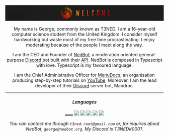 <div align="center">

<img src="https://github.com/T3NED/T3NED/blob/master/assets/welcome.png">

My name is George; commonly known as T3NED. I am a 16-year-old computer science student from the United Kingdom. I consider myself hardworking but waste most of my free time procrastinating. I enjoy moderating because of the people I meet along the way.

I am the CEO and Founder of [NedBot](https://www.nedbot.org); a moderation oriented general-purpose [Discord](https://discord.com) bot built with their [API](https://discord.com/developers). NedBot is composed in Typescript with love. Typescript is my favoured language.

I am the Chief Administrative Officer for [MenuDocs](https://menudocs.org); an organisation producing step-by-step tutorials on [YouTube](https://youtube.com/menudocs). Moreover, I am the lead developer of their [Discord](https://discord.com) server bot, Mandroc.

<hr>

<h4> <i> Languages </i> </h4>

<img width="25px" src="https://raw.githubusercontent.com/T3NED/T3NED/master/assets/welcome.png">
<img width="25px" src="https://raw.githubusercontent.com/T3NED/T3NED/master/assets/typescript.png">
<img width="25px" src="https://raw.githubusercontent.com/T3NED/T3NED/master/assets/javascript.png">
<img width="25px" src="https://raw.githubusercontent.com/T3NED/T3NED/master/assets/nodejs.png">
<img width="25px" src="https://raw.githubusercontent.com/T3NED/T3NED/master/assets/python.png">
<img width="25px" src="https://raw.githubusercontent.com/T3NED/T3NED/master/assets/html.png">

<i>You can contact me through `t3ned.root@gmail.com` or, for inquires about NedBot, `george@nedbot.org`. My Discord is T3NED#0001.</i>

</div>
